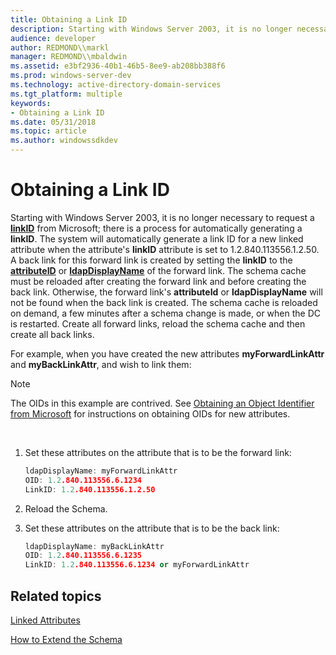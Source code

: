 ```yaml
---
title: Obtaining a Link ID
description: Starting with Windows Server 2003, it is no longer necessary to request a linkID from Microsoft; there is a process for automatically generating a linkID.
audience: developer
author: REDMOND\\markl
manager: REDMOND\\mbaldwin
ms.assetid: e3bf2936-40b1-46b5-8ee9-ab208bb388f6
ms.prod: windows-server-dev
ms.technology: active-directory-domain-services
ms.tgt_platform: multiple
keywords:
- Obtaining a Link ID
ms.date: 05/31/2018
ms.topic: article
ms.author: windowssdkdev
---
```


# Obtaining a Link ID

Starting with Windows Server 2003, it is no longer necessary to request a [**linkID**](https://msdn.microsoft.com/library/ms676831) from Microsoft; there is a process for automatically generating a **linkID**. The system will automatically generate a link ID for a new linked attribute when the attribute's **linkID** attribute is set to 1.2.840.113556.1.2.50. A back link for this forward link is created by setting the **linkID** to the [**attributeID**](https://msdn.microsoft.com/library/ms675234) or [**ldapDisplayName**](https://msdn.microsoft.com/library/ms676828) of the forward link. The schema cache must be reloaded after creating the forward link and before creating the back link. Otherwise, the forward link's **attributeId** or **ldapDisplayName** will not be found when the back link is created. The schema cache is reloaded on demand, a few minutes after a schema change is made, or when the DC is restarted. Create all forward links, reload the schema cache and then create all back links.

For example, when you have created the new attributes **myForwardLinkAttr** and **myBackLinkAttr**, and wish to link them:

> [!Note]  
> The OIDs in this example are contrived. See [Obtaining an Object Identifier from Microsoft](obtaining-an-object-identifier-from-microsoft.md) for instructions on obtaining OIDs for new attributes.

 

1.  Set these attributes on the attribute that is to be the forward link:
    ```C++
    ldapDisplayName: myForwardLinkAttr
    OID: 1.2.840.113556.6.1234
    LinkID: 1.2.840.113556.1.2.50
    ```

    

2.  Reload the Schema.
3.  Set these attributes on the attribute that is to be the back link:
    ```C++
    ldapDisplayName: myBackLinkAttr
    OID: 1.2.840.113556.6.1235
    LinkID: 1.2.840.113556.6.1234 or myForwardLinkAttr
    ```

    

## Related topics

<dl> <dt>

[Linked Attributes](linked-attributes.md)
</dt> <dt>

[How to Extend the Schema](how-to-extend-the-schema.md)
</dt> </dl>

 

 




